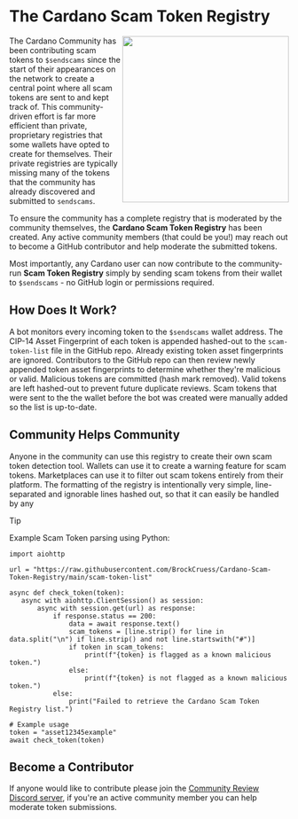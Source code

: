 # The Cardano Scam Token Registry

<img align="right" src="https://i.imgur.com/wnXIsuX.jpeg" width="300">

The Cardano Community has been contributing scam tokens to `$sendscams` since the start of their appearances on the network to create a central point where all scam tokens are sent to and kept track of. This community-driven effort is far more efficient than private, proprietary registries that some wallets have opted to create for themselves. Their private registries are typically missing many of the tokens that the community has already discovered and submitted to `sendscams`.

To ensure the community has a complete registry that is moderated by the community themselves, the **Cardano Scam Token Registry** has been created. Any active community members (that could be you!) may reach out to become a GitHub contributor and help moderate the submitted tokens.

Most importantly, any Cardano user can now contribute to the community-run **Scam Token Registry** simply by sending scam tokens from their wallet to `$sendscams` - no GitHub login or permissions required.

## How Does It Work?
A bot monitors every incoming token to the `$sendscams` wallet address. The CIP-14 Asset Fingerprint of each token is appended hashed-out to the `scam-token-list` file in the GitHub repo. Already existing token asset fingerprints are ignored. Contributors to the GitHub repo can then review newly appended token asset fingerprints to determine whether they're malicious or valid. Malicious tokens are committed (hash mark removed). Valid tokens are left hashed-out to prevent future duplicate reviews. Scam tokens that were sent to the the wallet before the bot was created were manually added so the list is up-to-date.

## Community Helps Community
Anyone in the community can use this registry to create their own scam token detection tool. Wallets can use it to create a warning feature for scam tokens. Marketplaces can use it to filter out scam tokens entirely from their platform. The formatting of the registry is intentionally very simple, line-separated and ignorable lines hashed out, so that it can easily be handled by any

> [!TIP]
> Example Scam Token parsing using Python:
> ```
>import aiohttp
>
>url = "https://raw.githubusercontent.com/BrockCruess/Cardano-Scam-Token-Registry/main/scam-token-list"
>
>async def check_token(token):
>    async with aiohttp.ClientSession() as session:
>        async with session.get(url) as response:
>            if response.status == 200:
>                data = await response.text()
>                scam_tokens = [line.strip() for line in data.split("\n") if line.strip() and not line.startswith("#")]
>                if token in scam_tokens:
>                    print(f"{token} is flagged as a known malicious token.")
>                else:
>                    print(f"{token} is not flagged as a known malicious token.")
>            else:
>                print("Failed to retrieve the Cardano Scam Token Registry list.")
>
># Example usage
>token = "asset12345example"
>await check_token(token)
>```

## Become a Contributor
If anyone would like to contribute please join the [Community Review Discord server](https://discord.gg/hqwvvR6KpM), if you're an active community member you can help moderate token submissions.
